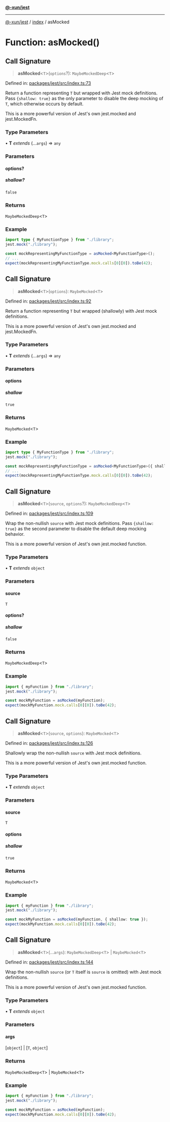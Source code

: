[**@-xun/jest**](../../README.md)

***

[@-xun/jest](../../README.md) / [index](../README.md) / asMocked

# Function: asMocked()

## Call Signature

> **asMocked**\<`T`\>(`options`?): `MaybeMockedDeep`\<`T`\>

Defined in: [packages/jest/src/index.ts:73](https://github.com/Xunnamius/test-utils/blob/ecf0a791c005fee4beee1e1b04773e552ccadc4f/packages/jest/src/index.ts#L73)

Return a function representing `T` but wrapped with Jest mock definitions.
Pass `{shallow: true}` as the only parameter to disable the deep mocking of
`T`, which otherwise occurs by default.

This is a more powerful version of Jest's own jest.mocked and
jest.MockedFn.

### Type Parameters

• **T** *extends* (...`args`) => `any`

### Parameters

#### options?

##### shallow?

`false`

### Returns

`MaybeMockedDeep`\<`T`\>

### Example

```ts
import type { MyFunctionType } from "./library";
jest.mock("./library");

const mockRepresentingMyFunctionType = asMocked<MyFunctionType>();
// ...
expect(mockRepresentingMyFunctionType.mock.calls[0][0]).toBe(42);
```

## Call Signature

> **asMocked**\<`T`\>(`options`): `MaybeMocked`\<`T`\>

Defined in: [packages/jest/src/index.ts:92](https://github.com/Xunnamius/test-utils/blob/ecf0a791c005fee4beee1e1b04773e552ccadc4f/packages/jest/src/index.ts#L92)

Return a function representing `T` but wrapped (shallowly) with Jest mock
definitions.

This is a more powerful version of Jest's own jest.mocked and
jest.MockedFn.

### Type Parameters

• **T** *extends* (...`args`) => `any`

### Parameters

#### options

##### shallow

`true`

### Returns

`MaybeMocked`\<`T`\>

### Example

```ts
import type { MyFunctionType } from "./library";
jest.mock("./library");

const mockRepresentingMyFunctionType = asMocked<MyFunctionType>({ shallow: true });
// ...
expect(mockRepresentingMyFunctionType.mock.calls[0][0]).toBe(42);
```

## Call Signature

> **asMocked**\<`T`\>(`source`, `options`?): `MaybeMockedDeep`\<`T`\>

Defined in: [packages/jest/src/index.ts:109](https://github.com/Xunnamius/test-utils/blob/ecf0a791c005fee4beee1e1b04773e552ccadc4f/packages/jest/src/index.ts#L109)

Wrap the non-nullish `source` with Jest mock definitions. Pass `{shallow:
true}` as the second parameter to disable the default deep mocking behavior.

This is a more powerful version of Jest's own jest.mocked function.

### Type Parameters

• **T** *extends* `object`

### Parameters

#### source

`T`

#### options?

##### shallow

`false`

### Returns

`MaybeMockedDeep`\<`T`\>

### Example

```ts
import { myFunction } from "./library";
jest.mock("./library");

const mockMyFunction = asMocked(myFunction);
expect(mockMyFunction.mock.calls[0][0]).toBe(42);
```

## Call Signature

> **asMocked**\<`T`\>(`source`, `options`): `MaybeMocked`\<`T`\>

Defined in: [packages/jest/src/index.ts:126](https://github.com/Xunnamius/test-utils/blob/ecf0a791c005fee4beee1e1b04773e552ccadc4f/packages/jest/src/index.ts#L126)

Shallowly wrap the non-nullish `source` with Jest mock definitions.

This is a more powerful version of Jest's own jest.mocked function.

### Type Parameters

• **T** *extends* `object`

### Parameters

#### source

`T`

#### options

##### shallow

`true`

### Returns

`MaybeMocked`\<`T`\>

### Example

```ts
import { myFunction } from "./library";
jest.mock("./library");

const mockMyFunction = asMocked(myFunction, { shallow: true });
expect(mockMyFunction.mock.calls[0][0]).toBe(42);
```

## Call Signature

> **asMocked**\<`T`\>(...`args`): `MaybeMockedDeep`\<`T`\> \| `MaybeMocked`\<`T`\>

Defined in: [packages/jest/src/index.ts:144](https://github.com/Xunnamius/test-utils/blob/ecf0a791c005fee4beee1e1b04773e552ccadc4f/packages/jest/src/index.ts#L144)

Wrap the non-nullish `source` (or `T` itself is `source` is omitted) with
Jest mock definitions.

This is a more powerful version of Jest's own jest.mocked function.

### Type Parameters

• **T** *extends* `object`

### Parameters

#### args

\[`object`\] | \[`T`, `object`\]

### Returns

`MaybeMockedDeep`\<`T`\> \| `MaybeMocked`\<`T`\>

### Example

```ts
import { myFunction } from "./library";
jest.mock("./library");

const mockMyFunction = asMocked(myFunction);
expect(mockMyFunction.mock.calls[0][0]).toBe(42);
```

